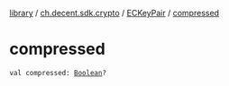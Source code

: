 [library](../../index.md) / [ch.decent.sdk.crypto](../index.md) / [ECKeyPair](index.md) / [compressed](./compressed.md)

# compressed

`val compressed: `[`Boolean`](https://kotlinlang.org/api/latest/jvm/stdlib/kotlin/-boolean/index.html)`?`